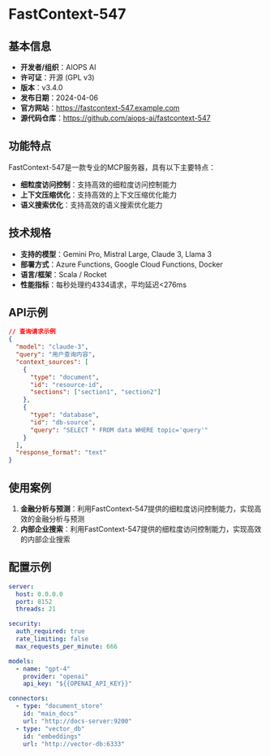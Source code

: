 # FastContext-547

## 基本信息

- **开发者/组织**：AIOPS AI
- **许可证**：开源 (GPL v3)
- **版本**：v3.4.0
- **发布日期**：2024-04-06
- **官方网站**：https://fastcontext-547.example.com
- **源代码仓库**：https://github.com/aiops-ai/fastcontext-547

## 功能特点

FastContext-547是一款专业的MCP服务器，具有以下主要特点：

- **细粒度访问控制**：支持高效的细粒度访问控制能力
- **上下文压缩优化**：支持高效的上下文压缩优化能力
- **语义搜索优化**：支持高效的语义搜索优化能力


## 技术规格

- **支持的模型**：Gemini Pro, Mistral Large, Claude 3, Llama 3
- **部署方式**：Azure Functions, Google Cloud Functions, Docker
- **语言/框架**：Scala / Rocket
- **性能指标**：每秒处理约4334请求，平均延迟<276ms

## API示例

```json
// 查询请求示例
{
  "model": "claude-3",
  "query": "用户查询内容",
  "context_sources": [
    {
      "type": "document",
      "id": "resource-id",
      "sections": ["section1", "section2"]
    },
    {
      "type": "database",
      "id": "db-source",
      "query": "SELECT * FROM data WHERE topic='query'"
    }
  ],
  "response_format": "text"
}
```

## 使用案例

1. **金融分析与预测**：利用FastContext-547提供的细粒度访问控制能力，实现高效的金融分析与预测
2. **内部企业搜索**：利用FastContext-547提供的细粒度访问控制能力，实现高效的内部企业搜索


## 配置示例

```yaml
server:
  host: 0.0.0.0
  port: 8152
  threads: 21

security:
  auth_required: true
  rate_limiting: false
  max_requests_per_minute: 666

models:
  - name: "gpt-4"
    provider: "openai"
    api_key: "${{OPENAI_API_KEY}}"

connectors:
  - type: "document_store"
    id: "main_docs"
    url: "http://docs-server:9200"
  - type: "vector_db"
    id: "embeddings"
    url: "http://vector-db:6333"
```